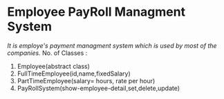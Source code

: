 # Employee PayRoll Managment System
*It is employe's payment managment system which is used by most of the companies.*
No. of Classes : 
1. Employee(abstract class)
2. FullTimeEmployee(id,name,fixedSalary)
3. PartTimeEmployee(salary= hours, rate per hour)
4. PayRollSystem(show-employee-detail,set,delete,update)